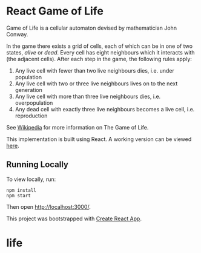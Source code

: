 # React Game of Life

Game of Life is a cellular automaton devised by mathematician John Conway.

In the game there exists a grid of cells, each of which can be in one of two states, *alive* or *dead*.
Every cell has eight neighbours which it interacts with (the adjacent cells). After each step in the game, the following rules apply:

1. Any live cell with fewer than two live neighbours dies, i.e. under population
2. Any live cell with two or three live neighbours lives on to the next generation
3. Any live cell with more than three live neighbours dies, i.e. overpopulation
4. Any dead cell with exactly three live neighbours becomes a live cell, i.e. reproduction

See [Wikipedia](https://en.wikipedia.org/wiki/Conway's_Game_of_Life) for more information on The Game of Life.

This implementation is built using React. A working version can be viewed [here](https://vanillaslice.github.io/ReactGameOfLife/).

## Running Locally

To view locally, run:
```
npm install
npm start
```

Then open [http://localhost:3000/](http://localhost:3000/).

This project was bootstrapped with [Create React App](https://github.com/facebookincubator/create-react-app).
# life
